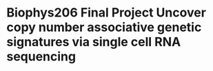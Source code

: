 # Biophys206 Final Project Uncover copy number associative genetic signatures via single cell RNA sequencing
